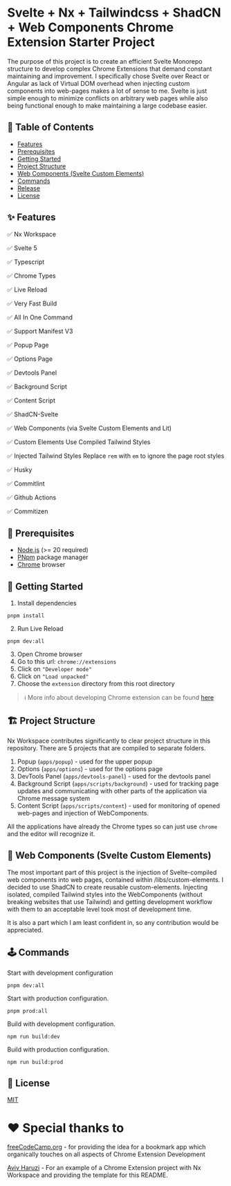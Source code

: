 # Svelte + Nx + Tailwindcss + ShadCN + Web Components Chrome Extension Starter Project

The purpose of this project is to create an efficient Svelte Monorepo structure to develop complex Chrome Extensions that demand constant maintaining and improvement. I specifically chose Svelte over React or Angular as lack of Virtual DOM overhead when injecting custom components into web-pages makes a lot of sense to me. Svelte is just simple enough to minimize conflicts on arbitrary web pages while also being functional enough to make maintaining a large codebase easier.

## 📖 Table of Contents

- [Features](#✨-Features)
- [Prerequisites](#🎯-Prerequisites)
- [Getting Started](#🚀-Getting-Started)
- [Project Structure](#🏗-Project-Structure)
- [Web Components (Svelte Custom Elements)](#🧩-web-components-svelte-custom-elements)
- [Commands](#🕹-Commands)
- [Release](#📦-Release)
- [License](#📜-License)

## ✨ Features

✅ Nx Workspace

✅ Svelte 5

✅ Typescript

✅ Chrome Types

✅ Live Reload

✅ Very Fast Build

✅ All In One Command

✅ Support Manifest V3

✅ Popup Page

✅ Options Page

✅ Devtools Panel

✅ Background Script

✅ Content Script

✅ ShadCN-Svelte

✅ Web Components (via Svelte Custom Elements and Lit)

✅ Custom Elements Use Compiled Tailwind Styles

✅ Injected Tailwind Styles Replace `rem` with `em` to ignore the page root styles

✅ Husky

✅ Commitlint

✅ Github Actions

✅ Commitizen

## 🎯 Prerequisites

- [Node.js](https://nodejs.org) (>= 20 required)
- [PNpm](https://pnpm.io/) package manager
- [Chrome](https://www.google.com/chrome) browser

## 🚀 Getting Started

1. Install dependencies

```shell
pnpm install
```

2. Run Live Reload

```shell
pnpm dev:all
```

3. Open Chrome browser
4. Go to this url: `chrome://extensions`
5. Click on `"Developer mode"`
6. Click on `"Load unpacked"`
7. Choose the `extension` directory from this root directory

> ℹ️ More info about developing Chrome extension can be found [here](https://developer.chrome.com/docs/extensions/mv3)

## 🏗 Project Structure

Nx Workspace contributes significantly to clear project structure in this repository. There are 5 projects that are compiled to separate folders.

1. Popup (`apps/popup`) - used for the upper popup
2. Options (`apps/options`) - used for the options page
3. DevTools Panel (`apps/devtools-panel`) - used for the devtools panel
4. Background Script (`apps/scripts/background`) - used for tracking page updates and communicating with other parts of the application via Chrome message system
5. Content Script (`apps/scripts/content`) - used for monitoring of opened web-pages and injection of WebComponents.

All the applications have already the Chrome types so can just use `chrome` and the editor will recognize it.

## 🧩 Web Components (Svelte Custom Elements)

The most important part of this project is the injection of Svelte-compiled web components into web pages, contained within /libs/custom-elements. I decided to use ShadCN to create reusable custom-elements. Injecting isolated, compiled Tailwind styles into the WebComponents (without breaking websites that use Tailwind) and getting development workflow with them to an acceptable level took most of development time.

It is also a part which I am least confident in, so any contribution would be appreciated.

## 🕹 Commands

Start with development configuration

```shell
pnpm dev:all
```

Start with production configuration.

```shell
pnpm prod:all
```

Build with development configuration.

```shell
npm run build:dev
```

Build with production configuration.

```shell
npm run build:prod
```

## 📜 License

[MIT](LICENSE)

# ❤️ Special thanks to

[freeCodeCamp.org](https://www.youtube.com/@freecodecamp) - for providing the idea for a bookmark app which organically touches on all aspects of Chrome Extension Development

[Aviv Haruzi](https://github.com/avivharuzi) - For an example of a Chrome Extension project with Nx Workspace and providing the template for this README.
